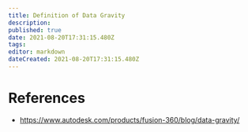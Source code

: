 ```yaml
---
title: Definition of Data Gravity
description: 
published: true
date: 2021-08-20T17:31:15.480Z
tags: 
editor: markdown
dateCreated: 2021-08-20T17:31:15.480Z
---
```


# References
- https://www.autodesk.com/products/fusion-360/blog/data-gravity/
